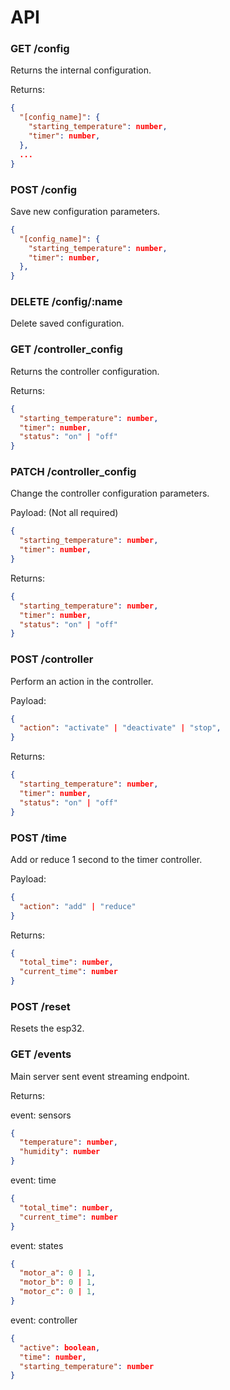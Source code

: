 # API

### GET /config

Returns the internal configuration.

Returns:

```json
{
  "[config_name]": {
    "starting_temperature": number,
    "timer": number,
  },
  ...
}
```

### POST /config

Save new configuration parameters.

```json
{
  "[config_name]": {
    "starting_temperature": number,
    "timer": number,
  },
}
```

### DELETE /config/:name

Delete saved configuration.

### GET /controller_config

Returns the controller configuration.

Returns:

```json
{
  "starting_temperature": number,
  "timer": number,
  "status": "on" | "off"
}
```

### PATCH /controller_config

Change the controller configuration parameters.

Payload: (Not all required)

```json
{
  "starting_temperature": number,
  "timer": number,
}
```

Returns:

```json
{
  "starting_temperature": number,
  "timer": number,
  "status": "on" | "off"
}
```

### POST /controller

Perform an action in the controller.

Payload:

```json
{
  "action": "activate" | "deactivate" | "stop",
}
```

Returns:

```json
{
  "starting_temperature": number,
  "timer": number,
  "status": "on" | "off"
}
```

### POST /time

Add or reduce 1 second to the timer controller.

Payload:

```json
{
  "action": "add" | "reduce"
}
```

Returns:

```json
{
  "total_time": number,
  "current_time": number
}
```

### POST /reset

Resets the esp32.

### GET /events

Main server sent event streaming endpoint.

Returns:

event: sensors

```json
{
  "temperature": number,
  "humidity": number
}
```

event: time

```json
{
  "total_time": number,
  "current_time": number
}
```

event: states

```json
{
  "motor_a": 0 | 1,
  "motor_b": 0 | 1,
  "motor_c": 0 | 1,
}
```

event: controller

```json
{
  "active": boolean,
  "time": number,
  "starting_temperature": number
}
```
